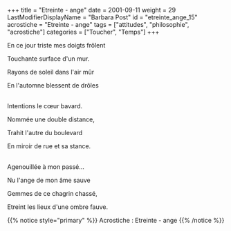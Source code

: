 +++
title = "Etreinte - ange"
date = 2001-09-11
weight = 29
LastModifierDisplayName = "Barbara Post"
id = "etreinte_ange_15"
acrostiche = "Etreinte - ange"
tags = ["attitudes", "philosophie", "acrostiche"]
categories = ["Toucher", "Temps"]
+++

En ce jour triste mes doigts frôlent

Touchante surface d'un mur.

Rayons de soleil dans l'air mûr

En l'automne blessent de drôles

 \
Intentions le cœur bavard.

Nommée une double distance,

Trahit l'autre du boulevard

En miroir de rue et sa stance.

 \
Agenouillée à mon passé...

Nu l'ange de mon âme sauve

Gemmes de ce chagrin chassé,

Etreint les lieux d'une ombre fauve.

{{% notice style="primary" %}}
Acrostiche : Etreinte - ange
{{% /notice %}}
